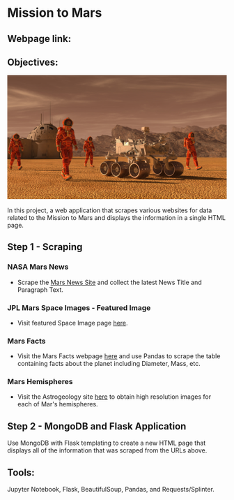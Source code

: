 # Mission to Mars

## Webpage link:

## Objectives:

![mission_to_mars](Images/mission_to_mars.png)

In this project, a web application that scrapes various websites for data related to the Mission to Mars and displays the information in a single HTML page. 

## Step 1 - Scraping

### NASA Mars News

* Scrape the [Mars News Site](https://redplanetscience.com) and collect the latest News Title and Paragraph Text. 

### JPL Mars Space Images - Featured Image

* Visit featured Space Image page [here](https://spaceimages-mars.com). 

### Mars Facts

* Visit the Mars Facts webpage [here](https://galaxyfacts-mars.com) and use Pandas to scrape the table containing facts about the planet including Diameter, Mass, etc.

### Mars Hemispheres

* Visit the Astrogeology site [here](https://marshemispheres.com) to obtain high resolution images for each of Mar's hemispheres.

## Step 2 - MongoDB and Flask Application

Use MongoDB with Flask templating to create a new HTML page that displays all of the information that was scraped from the URLs above.

## Tools: 

Jupyter Notebook, Flask, BeautifulSoup, Pandas, and Requests/Splinter.
